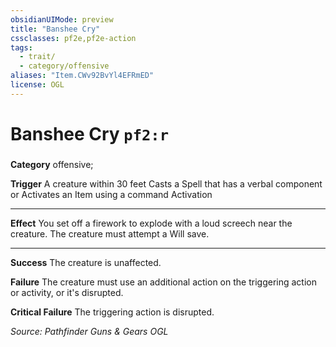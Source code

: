 ```yaml
---
obsidianUIMode: preview
title: "Banshee Cry"
cssclasses: pf2e,pf2e-action
tags:
  - trait/
  - category/offensive
aliases: "Item.CWv92BvYl4EFRmED"
license: OGL
---
```

# Banshee Cry `pf2:r`

### 

**Category** offensive; 




**Trigger** A creature within 30 feet Casts a Spell that has a verbal component or Activates an Item using a command Activation

* * *

**Effect** You set off a firework to explode with a loud screech near the creature. The creature must attempt a Will save.

* * *

**Success** The creature is unaffected.

**Failure** The creature must use an additional action on the triggering action or activity, or it's disrupted.

**Critical Failure** The triggering action is disrupted.

*Source: Pathfinder Guns & Gears*
*OGL*